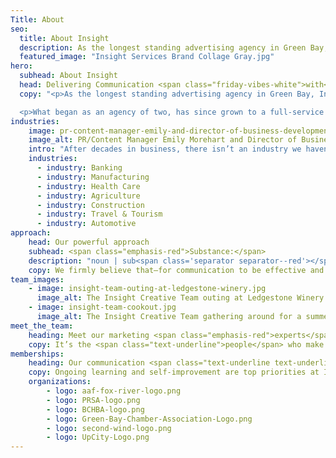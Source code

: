 ```yaml
---
Title: About
seo:
  title: About Insight
  description: As the longest standing advertising agency in Green Bay, Insight Creative, Inc. has served clients in a wide variety of industries since 1988.
  featured_image: "Insight Services Brand Collage Gray.jpg"
hero:
  subhead: About Insight
  head: Delivering Communication <span class="friday-vibes-white">with</span> <span class="emphasis-red">substance</span> since 1988.
  copy: "<p>As the longest standing advertising agency in Green Bay, Insight Creative, Inc. has served clients in a wide variety of industries since President Jim von Hoff opened the agency with his wife, Monica, in 1988.</p>

  <p>What began as an agency of two, has since grown to a full-service team of talented employees each offering specialized skillsets. From the very beginning, Jim’s vision was to bring all services—design, media, writing, photography and more—under one roof. That’s still a defining characteristic of the agency today.</p>"
industries: 
    image: pr-content-manager-emily-and-director-of-business-development-niki-petit.jpg
    image_alt: PR/Content Manager Emily Morehart and Director of Business Development Niki Petit holding a copy of the press gazette
    intro: "After decades in business, there isn’t an industry we haven’t touched. But there are some we have extensive experience in, such as:"
    industries: 
      - industry: Banking 
      - industry: Manufacturing 
      - industry: Health Care 
      - industry: Agriculture 
      - industry: Construction 
      - industry: Travel & Tourism 
      - industry: Automotive
approach: 
    head: Our powerful approach
    subhead: <span class="emphasis-red">Substance:</span>
    description: "noun | sub<span class='separator separator--red'></span> stance | <span class='text-tertiary'>/ ’sub stəns/:</span> the quality of being <span class='text-secondary'>important</span> or <span class='text-secondary'>significant</span>."
    copy: We firmly believe that—for communication to be effective and easy to understand—we must provide substance. Too often, marketers rely on over-inflated language and fancy designs to “wow” their audiences. By using Communication with Substance, we commit to meaningful dialogue. Every message Insight creates leads with the significant information audiences need to act. We believe that clear communication leads to effective communication, and effective communication leads to results!
team_images: 
    - image: insight-team-outing-at-ledgestone-winery.jpg 
      image_alt: The Insight Creative Team outing at Ledgestone Winery
    - image: insight-team-cookout.jpg
      image_alt: The Insight Creative Team gathering around for a summer cookout
meet_the_team: 
    heading: Meet our marketing <span class="emphasis-red">experts</span>
    copy: It’s the <span class="text-underline">people</span> who make Insight unique and especially capable. Each team member brings specialized skills. Together, we make marketing an efficient, effective and overall positive experience.
memberships:
    heading: Our communication <span class="text-underline text-underline--tertiary">connections</span>
    copy: Ongoing learning and self-improvement are top priorities at Insight. That’s why we proudly hold memberships in the following professional communities. These relationships help us keep pace with the latest ethical and technical industry standards, lend our own expertise to others and ultimately, enhance our work. 
    organizations: 
        - logo: aaf-fox-river-logo.png
        - logo: PRSA-logo.png
        - logo: BCHBA-logo.png
        - logo: Green-Bay-Chamber-Association-Logo.png
        - logo: second-wind-logo.png
        - logo: UpCity-Logo.png
---
```

